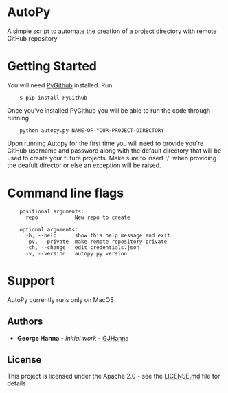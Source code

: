 # AutoPy
A simple script to automate the creation of a project directory with remote GitHub repository

# Getting Started
You will need [PyGithub](https://github.com/PyGithub/PyGithub) installed. Run
```
    $ pip install PyGithub
```
Once you've installed PyGithub you will be able to run the code through running
```
    python autopy.py NAME-OF-YOUR-PROJECT-DIRECTORY
```
Upon running Autopy for the first time you will need to provide you're GitHub username and password along with the default directory that will be used to create your future projects. 
Make sure to insert '/' when providing the deafult director or else an exception will be raised.

# Command line flags
```
    positional arguments:
      repo            New repo to create

    optional arguments:
      -h, --help      show this help message and exit
      -pv, --private  make remote repository private
      -ch, --change   edit credentials.json
      -v, --version   autopy.py version
```

# Support
AutoPy currently runs only on MacOS

## Authors
* **George Hanna** - *Initial work* - [GJHanna](https://github.com/GJHanna)

## License
This project is licensed under the Apache 2.0 - see the [LICENSE.md](LICENSE.md) file for details
